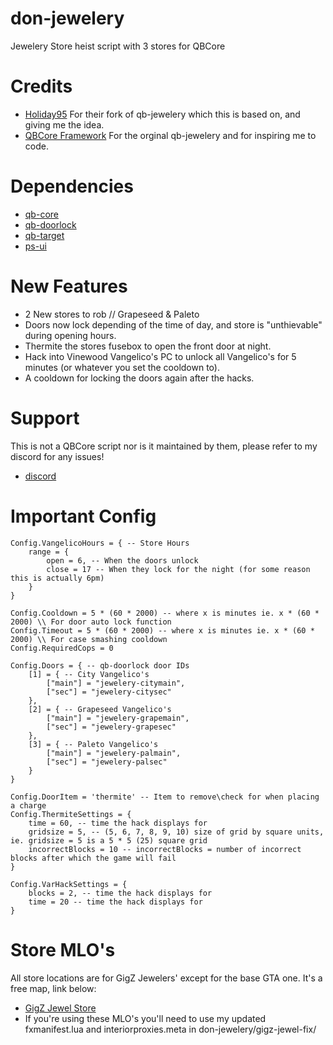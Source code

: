# don-jewelery
Jewelery Store heist script with 3 stores for QBCore

# Credits
- [Holiday95](https://github.com/Holidayy95/qb-jewelery) For their fork of qb-jewelery which this is based on, and giving me the idea.
- [QBCore Framework](https://github.com/qbcore-framework) For the orginal qb-jewelery and for inspiring me to code.

# Dependencies
- [qb-core](https://github.com/qbcore-framework/qb-core)
- [qb-doorlock](https://github.com/qbcore-framework/qb-doorlock)
- [qb-target](https://github.com/qbcore-framework/qb-target)
- [ps-ui](https://github.com/Project-Sloth/ps-ui)

# New Features
- 2 New stores to rob // Grapeseed & Paleto
- Doors now lock depending of the time of day, and store is "unthievable" during opening hours.
- Thermite the stores fusebox to open the front door at night.
- Hack into Vinewood Vangelico's PC to unlock all Vangelico's for 5 minutes (or whatever you set the cooldown to).
- A cooldown for locking the doors again after the hacks.

# Support

This is not a QBCore script nor is it maintained by them, please refer to my discord for any issues! 
- [discord](https://discord.gg/tVA58nbBuk)

# Important Config
```
Config.VangelicoHours = { -- Store Hours
    range = {
        open = 6, -- When the doors unlock
        close = 17 -- When they lock for the night (for some reason this is actually 6pm)
    }
} 

Config.Cooldown = 5 * (60 * 2000) -- where x is minutes ie. x * (60 * 2000) \\ For door auto lock function
Config.Timeout = 5 * (60 * 2000) -- where x is minutes ie. x * (60 * 2000) \\ For case smashing cooldown
Config.RequiredCops = 0

Config.Doors = { -- qb-doorlock door IDs
    [1] = { -- City Vangelico's
        ["main"] = "jewelery-citymain",
        ["sec"] = "jewelery-citysec"
    },
    [2] = { -- Grapeseed Vangelico's
        ["main"] = "jewelery-grapemain",
        ["sec"] = "jewelery-grapesec"
    },
    [3] = { -- Paleto Vangelico's
        ["main"] = "jewelery-palmain",
        ["sec"] = "jewelery-palsec"
    }
}

Config.DoorItem = 'thermite' -- Item to remove\check for when placing a charge
Config.ThermiteSettings = {
    time = 60, -- time the hack displays for
    gridsize = 5, -- (5, 6, 7, 8, 9, 10) size of grid by square units, ie. gridsize = 5 is a 5 * 5 (25) square grid
    incorrectBlocks = 10 -- incorrectBlocks = number of incorrect blocks after which the game will fail
}

Config.VarHackSettings = {
    blocks = 2, -- time the hack displays for
    time = 20 -- time the hack displays for
}
```

# Store MLO's
All store locations are for GigZ Jewelers' except for the base GTA one. It's a free map, link below:
- [GigZ Jewel Store](https://forum.cfx.re/t/mlo-jewel-store-by-gigz/4857261)
- If you're using these MLO's you'll need to use my updated fxmanifest.lua and interiorproxies.meta in don-jewelery/gigz-jewel-fix/
